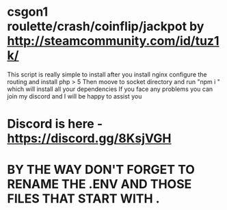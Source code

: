 # csgon1 roulette/crash/coinflip/jackpot  by http://steamcommunity.com/id/tuz1k/ 
This script is really simple to install after you install nginx configure the routing and install php > 5 
Then moove to socket directory and run "npm i " which will install all your dependencies
If you face any problems you can join my discord and I will be happy to assist you 
# Discord is here - https://discord.gg/8KsjVGH
# BY THE WAY DON'T FORGET TO RENAME THE .ENV AND THOSE FILES THAT START WITH .

